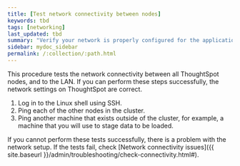 ```yaml
---
title: [Test network connectivity between nodes]
keywords: tbd
tags: [networking]
last_updated: tbd
summary: "Verify your network is properly configured for the application."
sidebar: mydoc_sidebar
permalink: /:collection/:path.html
---
```

This procedure tests the network connectivity between all ThoughtSpot nodes, and to the LAN. If you can perform these steps successfully, the network settings on ThoughtSpot are correct.

1. Log in to the Linux shell using SSH.
2. Ping each of the other nodes in the cluster.
3. Ping another machine that exists outside of the cluster, for example, a machine that you will use to stage data to be loaded.

If you cannot perform these tests successfully, there is a problem with the network setup. If the tests fail, check [Network connectivity issues]({{ site.baseurl }}/admin/troubleshooting/check-connectivity.html#).
